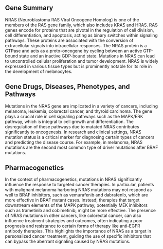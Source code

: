 ## Gene Summary
NRAS (Neuroblastoma RAS Viral Oncogene Homolog) is one of the members of the RAS gene family, which also includes KRAS and HRAS. RAS genes encode for proteins that are pivotal in the regulation of cell division, cell differentiation, and apoptosis, acting as binary switches within signaling pathways. These proteins are associated with the conversion of extracellular signals into intracellular responses. The NRAS protein is a GTPase and acts as a proto-oncogene by cycling between an active GTP-bound state and an inactive GDP-bound state. Mutations in NRAS can lead to uncontrolled cellular proliferation and tumor development. NRAS is widely expressed in various tissue types but is prominently notable for its role in the development of melanocytes.

## Gene Drugs, Diseases, Phenotypes, and Pathways
Mutations in the NRAS gene are implicated in a variety of cancers, including melanoma, leukemia, colorectal cancer, and thyroid carcinoma. The gene plays a crucial role in cell signaling pathways such as the MAPK/ERK pathway, which is integral to cell growth and differentiation. The dysregulation of these pathways due to mutated NRAS contributes significantly to oncogenesis. In research and clinical settings, NRAS mutation status is a critical marker for diagnosing certain types of cancers and predicting the disease course. For example, in melanoma, NRAS mutations are the second most common type of driver mutations after BRAF mutations.

## Pharmacogenetics
In the context of pharmacogenetics, mutations in NRAS significantly influence the response to targeted cancer therapies. In particular, patients with malignant melanoma harboring NRAS mutations may not respond as well to BRAF inhibitors, such as vemurafenib and dabrafenib, which are more effective in BRAF mutant cases. Instead, therapies that target downstream elements of the MAPK pathway, potentially MEK inhibitors such as trametinib and cobimetinib, might be more effective. The presence of NRAS mutations in other cancers, like colorectal cancer, can also influence treatment strategies and outcomes, often indicating a poor prognosis and resistance to certain forms of therapy like anti-EGFR antibody therapies. This highlights the importance of NRAS as a target in personalized cancer treatment, guiding the use of specific inhibitors that can bypass the aberrant signaling caused by NRAS mutations.